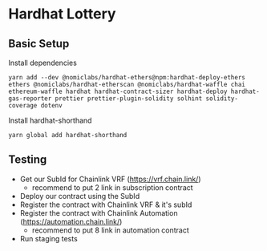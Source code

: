 # Hardhat Lottery

## Basic Setup

Install dependencies

```shell
yarn add --dev @nomiclabs/hardhat-ethers@npm:hardhat-deploy-ethers ethers @nomiclabs/hardhat-etherscan @nomiclabs/hardhat-waffle chai ethereum-waffle hardhat hardhat-contract-sizer hardhat-deploy hardhat-gas-reporter prettier prettier-plugin-solidity solhint solidity-coverage dotenv
```

Install hardhat-shorthand

```shell
yarn global add hardhat-shorthand
```

## Testing

- Get our SubId for Chainlink VRF (<https://vrf.chain.link/>)
  - recommend to put 2 link in subscription contract
- Deploy our contract using the SubId
- Register the contract with Chainlink VRF & it's subId
- Register the contract with Chainlink Automation (<https://automation.chain.link/>)
  - recommend to put 8 link in automation contract
- Run staging tests
